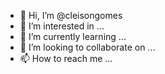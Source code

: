 - 👋 Hi, I’m @cleisongomes
- 👀 I’m interested in ...
- 🌱 I’m currently learning ...
- 💞️ I’m looking to collaborate on ...
- 📫 How to reach me ...

<!---
cleisongomes/cleisongomes is a ✨ special ✨ repository because its `README.md` (this file) appears on your GitHub profile.
You can click the Preview link to take a look at your changes.
--->
